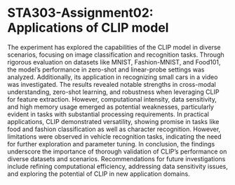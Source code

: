 # STA303-Assignment02: Applications of CLIP model
The experiment has explored the capabilities of the CLIP model in diverse scenarios, focusing on image classification and recognition tasks. Through rigorous evaluation on datasets like MNIST, Fashion-MNIST, and Food101, the model’s performance in zero-shot and linear-probe settings was analyzed. Additionally, its application in recognizing small cars in a video was investigated.
The results revealed notable strengths in cross-modal understanding, zero-shot learning, and robustness when leveraging CLIP for feature extraction. However, computational intensity, data sensitivity, and high memory usage emerged as potential weaknesses, particularly evident in tasks with substantial processing requirements.
In practical applications, CLIP demonstrated versatility, showing promise in tasks like food and fashion classification as well as character recognition. However, limitations were observed in vehicle recognition tasks, indicating the need for further exploration and parameter tuning.
In conclusion, the findings underscore the importance of thorough validation of CLIP’s performance on diverse datasets and scenarios. Recommendations for future investigations include refining computational efficiency, addressing data sensitivity issues, and exploring the potential of CLIP in new application domains.
